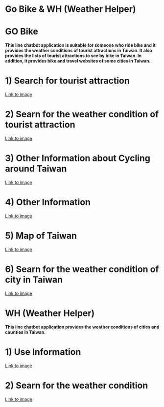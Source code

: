 # Go Bike & WH (Weather Helper)

# GO Bike
**This line chatbot application is suitable for someone who ride bike and it provides the weather conditions of tourist attractions in Taiwan. It also provides the lists of tourist attractions to see by bike in Taiwan. In addition, it provides bike and travel websites of some cities in Taiwan.**


# 1) Search for tourist attraction 
[Link to image](https://i.imgur.com/oMGM3Gq.png)

# 2) Searn for the weather condition of tourist attraction 
[Link to image](https://i.imgur.com/cR9lVg0.png)

# 3) Other Information about Cycling around Taiwan
[Link to image](https://i.imgur.com/BbtvLBE.png)

# 4) Other Information
[Link to image](https://i.imgur.com/mcmM5Po.png)

# 5) Map of Taiwan
[Link to image](https://i.imgur.com/673WcjZ.png)

# 6) Searn for the weather condition of city in Taiwan 
[Link to image](https://i.imgur.com/fHXqkb9.png)

# WH (Weather Helper)
**This line chatbot application provides the weather conditions of cities and counties in Taiwan.**

# 1) Use Information 
[Link to image](https://i.imgur.com/2O1Pipx.png)

# 2) Searn for the weather condition
[Link to image](https://i.imgur.com/qjGUz8R.png)



